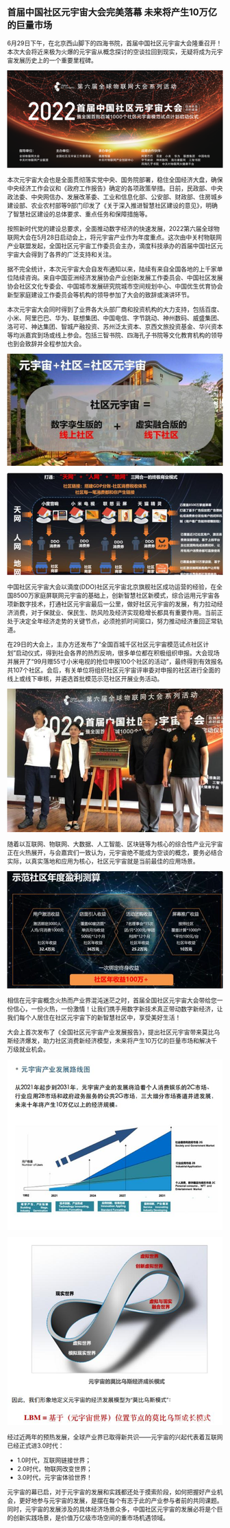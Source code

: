 ## 首届中国社区元宇宙大会完美落幕 未来将产生10万亿的巨量市场

6月29日下午，在北京西山脚下的四海书院，首届中国社区元宇宙大会隆重召开！本次大会将近来极为火爆的元宇宙从概念探讨的空谈拉回到现实，无疑将成为元宇宙发展历史上的一个重要里程碑。


![配图一](20220701141742.png)

本次元宇宙大会也是全面贯彻落实党中央、国务院部署，稳住全国经济大盘，确保中央经济工作会议和《政府工作报告》确定的各项政策举措。日前，民政部、中央政法委、中央网信办、发展改革委、工业和信息化部、公安部、财政部、住房城乡建设部、农业农村部等9部门印发了《关于深入推进智慧社区建设的意见》，明确了智慧社区建设的总体要求、重点任务和保障措施等。

按照新时代党的建设总要求，全面推动数字经济的快速发展，2022第六届全球物联网大会在5月28日启动会上，将元宇宙产业作为年度重点。这次由中关村物联网产业联盟发起，全国社区元宇宙工作委员会主办，滴度科技承办的首届中国社区元宇宙大会得到了各界的广泛支持和关注。

据不完全统计，本次元宇宙大会自发布通知以来，陆续有来自全国各地的上千家单位陆续咨询。来自中国亚洲经济发展协会产业创新发展工作委员会、中国社区发展协会社区文化专委会、中国城市发展研究院城市空间规划中心、中国优生优育协会新型家庭建设工作委员会等机构的领导参加了大会的致辞或演讲环节。

本次元宇宙大会同时得到了业界各大头部厂商和投资机构的大力支持，包括百度、小米、阿里巴巴、华为、联想集团、中国电信、字节跳动、神州数码、威盛集团、洛可可、神达集团、智城产融投资、苏州泛太资本、京西文旅投资基金、华兴资本等均派嘉宾到场或线上参会。包括三智书院、四海孔子书院等文化教育机构的领导也到会致辞并全程参加大会。

![配图一](20220701141810.png)

![配图一](0220701141827.png)

中国社区元宇宙大会以滴度(DDO)社区元宇宙北京旗舰社区成功运营的经验，在全国8500万家庭屏联网元宇宙的基础上，创新智慧社区新模式，综合运用元宇宙各项新数字技术，打通社区元宇宙最后一公里，做好社区元宇宙的发展，有力拉动经济消费，对于保就业、保民生、防风险及经济实现稳增长都具有重要作用。当前正处于决定全年经济走势的关键节点，必须抢抓时间窗口，努力推动经济重回正常轨道。

在29日的大会上，主办方还发布了“全国百城千区社区元宇宙模范试点社区计划”启动仪式，得到社会各界的热烈反响，很多单位都在积极组织申报。大会现场并展开了“99月赠55寸小米电视的抢位申报100个社区的活动”，最终得到有效报名共107个社区。会后，有关单位将组织社区元宇宙评审委对申报的社区进行全面的线上或线下审核，并遴选首批模范示范社区开展业务活动。

![配图一](20220701141840.png)

随着以互联网、物联网、大数据、人工智能、区块链等为核心的综合性产业元宇宙正在火热展开，与会嘉宾们一致认为，元宇宙绝不能成为空谈的概念，要务必结合实际，以真实落地和应用为核心，社区元宇宙就是当前最佳的应用场景。


![配图一](0220701141906.png)

相信在元宇宙概念火热而产业界混沌迷茫之时，首届全国社区元宇宙大会带给您一份信心，一份火热，一份激情！让我们携手用数字新技术真正带动数字新经济，让我们每个人居住在社区元宇宙下的新智慧社区中，享受美好生活！

大会上首次发布了《全国社区元宇宙产业发展报告》，提出社区元宇宙带来莫比乌斯经济爆发，助力社区消费新经济模型，未来将产生10万亿的巨量市场和解决千万级就业机会。

![配图一](f3d3572c11dfa9ec886c6a8eef116609908fc130.jpeg)

![配图一](4afbfbedab64034fea09c5370f02e83b0b551d02.jpeg)

经过近两年的预热发展，全球产业界已取得新共识——元宇宙的兴起代表着互联网已经正式进3.0时代：

- 1.0时代，互联网链接世界；
- 2.0时代，物联网改变世界；
- 3.0时代，元宇宙体验世界！

元宇宙的幕已启，对于元宇宙的发展和实践都还处于摸索阶段，如何把握好产业机会，更好地参与元宇宙的发展，是摆在每个有志于此的产业参与者前的共同课题。同时，元宇宙的发展涉及的具体经济场景众多，中国社区元宇宙的发展必将是个巨的创新实践场景，是价值万亿级市场空间的重市场机遇领域。